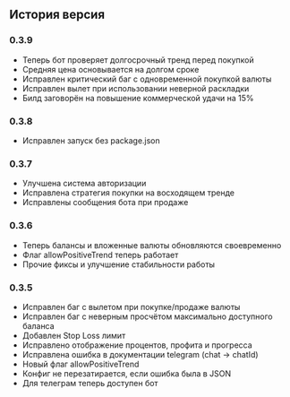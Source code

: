 ## История версия
### 0.3.9
- Теперь бот проверяет долгосрочный тренд перед покупкой
- Средняя цена основывается на долгом сроке
- Исправлен критический баг с одновременной покупкой валюты
- Исправлен вылет при использовании неверной раскладки
- Билд заговорён на повышение коммерческой удачи на 15%

### 0.3.8
- Исправлен запуск без package.json

### 0.3.7
- Улучшена система авторизации
- Исправлена стратегия покупки на восходящем тренде
- Исправлены сообщения бота при продаже

### 0.3.6
- Теперь балансы и вложенные валюты обновляются своевременно
- Флаг allowPositiveTrend теперь работает
- Прочие фиксы и улучшение стабильности работы

### 0.3.5
- Исправлен баг с вылетом при покупке/продаже валюты
- Исправлен баг с неверным просчётом максимально доступного баланса
- Добавлен Stop Loss лимит
- Исправлено отображение процентов, профита и прогресса
- Исправлена ошибка в документации telegram (chat -> chatId)
- Новый флаг allowPositiveTrend
- Конфиг не перезатирается, если ошибка была в JSON
- Для телеграм теперь доступен бот